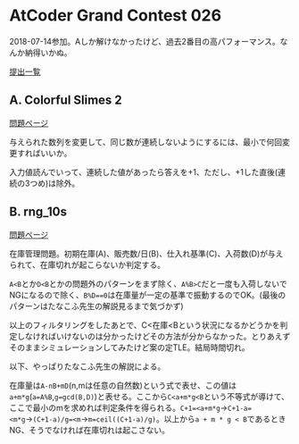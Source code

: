 # AtCoder Grand Contest 026

2018-07-14参加。Aしか解けなかったけど、過去2番目の高パフォーマンス。なんか納得いかぬ。

[提出一覧](https://beta.atcoder.jp/contests/agc026/submissions/me)

## A. Colorful Slimes 2

[問題ページ](https://beta.atcoder.jp/contests/agc026/tasks/agc026_a)

与えられた数列を変更して、同じ数が連続しないようにするには、最小で何回変更すればいいか。

入力値読んでいって、連続した値があったら答えを+1、ただし、+1した直後(連続の3つめ)は除外。

## B. rng_10s

[問題ページ](https://beta.atcoder.jp/contests/agc026/tasks/agc026_b)

在庫管理問題。初期在庫(A)、販売数/日(B)、仕入れ基準(C)、入荷数(D)が与えられて、在庫切れが起こらないか判定する。

`A<B`とか`D<B`とかの問題外のパターンをまず除く、`A%B>C`だと一度も入荷しないでNGになるので除く、`B%D==0`は在庫量が一定の基準で振動するのでOK。(最後のパターンはたなこふ先生の解説見るまで気づかず)

以上のフィルタリングをしたあとで、C<在庫<Bという状況になるかどうかを判定しなければいけないのは分かったけどその方法が分からなかった。とりあえずそのままシミュレーションしてみたけど案の定TLE。結局時間切れ。

以下、やっぱりたなこふ先生の解説による。

在庫量は`A-nB+mD`(n,mは任意の自然数)という式で表せ、この値は`a+m*g`(`a=A%B`,`g=gcd(B,D)`)と表せる。ここから`C<a+m*g<B`という不等式が導けて、ここで最小のmを求めれば判定条件を得られる。`C+1=<a+m*g`→`C+1-a=<m*g`→`(C+1-a)/g=<m`→`m=ceil((C+1-a)/g)`。以上から`a + m * g < B`であるときNG、そうでなければ在庫切れは起こさない。
